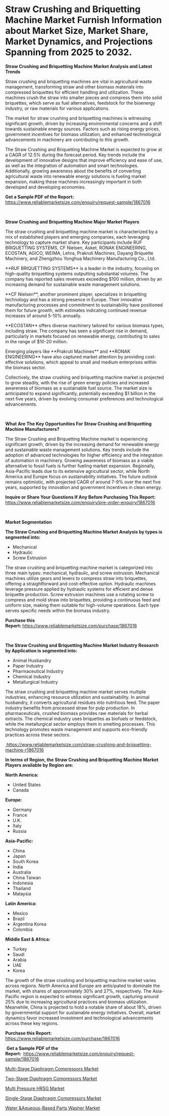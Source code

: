 <p><h1>Straw Crushing and Briquetting Machine Market Furnish Information about Market Size, Market Share, Market Dynamics, and Projections Spanning from 2025 to 2032.</h1></p><p><strong>Straw Crushing and Briquetting Machine Market Analysis and Latest Trends</strong></p>
<p><p>Straw crushing and briquetting machines are vital in agricultural waste management, transforming straw and other biomass materials into compressed briquettes for efficient handling and utilization. These machines crush the straw into smaller pieces and compress them into solid briquettes, which serve as fuel alternatives, feedstock for the bioenergy industry, or raw materials for various applications. </p><p>The market for straw crushing and briquetting machines is witnessing significant growth, driven by increasing environmental concerns and a shift towards sustainable energy sources. Factors such as rising energy prices, government incentives for biomass utilization, and enhanced technological advancements in machinery are contributing to this growth. </p><p>The Straw Crushing and Briquetting Machine Market is expected to grow at a CAGR of 12.5% during the forecast period. Key trends include the development of innovative designs that improve efficiency and ease of use, as well as the integration of automation and smart technologies. Additionally, growing awareness about the benefits of converting agricultural waste into renewable energy solutions is fueling market expansion, making these machines increasingly important in both developed and developing economies.</p></p>
<p><strong>Get a Sample PDF of the Report:&nbsp;</strong> <a href="https://www.reliablemarketsize.com/enquiry/request-sample/1867016?utm_campaign=2041&utm_medium=2&utm_source=Github&utm_content=ia&utm_term=28022025&utm_id=straw-crushing-and-briquetting-machine">https://www.reliablemarketsize.com/enquiry/request-sample/1867016</a></p>
<p>&nbsp;</p>
<p><strong>Straw Crushing and Briquetting Machine Major Market Players</strong></p>
<p><p>The straw crushing and briquetting machine market is characterized by a mix of established players and emerging companies, each leveraging technology to capture market share. Key participants include RUF BRIQUETTING SYSTEMS, CF Nielsen, Asket, RONAK ENGINEERING, ECOSTAN, AGICO, WEIMA, Lehra, Prakruti Machines, Dayang Briquette Machinery, and Zhengzhou Yonghua Machinery Manufacturing Co., Ltd. </p><p>**RUF BRIQUETTING SYSTEMS** is a leader in the industry, focusing on high-quality briquetting systems outputting substantial volumes. The company has reported sales revenues exceeding $100 million, driven by an increasing demand for sustainable waste management solutions. </p><p>**CF Nielsen**, another prominent player, specializes in briquetting technology and has a strong presence in Europe. Their innovative manufacturing processes and commitment to sustainability have positioned them for future growth, with estimates indicating continued revenue increases of around 5-10% annually. </p><p>**ECOSTAN** offers diverse machinery tailored for various biomass types, including straw. The company has seen a significant rise in demand, particularly in markets focused on renewable energy, contributing to sales in the range of $10-20 million. </p><p>Emerging players like **Prakruti Machines** and **RONAK ENGINEERING** have also captured market attention by providing cost-effective solutions, which appeal to small and medium enterprises within the biomass sector. </p><p>Collectively, the straw crushing and briquetting machine market is projected to grow steadily, with the rise of green energy policies and increased awareness of biomass as a sustainable fuel source. The market size is anticipated to expand significantly, potentially exceeding $1 billion in the next five years, driven by evolving consumer preferences and technological advancements.</p></p>
<p>&nbsp;</p>
<p><strong>What Are The Key Opportunities For Straw Crushing and Briquetting Machine Manufacturers?</strong></p>
<p><p>The Straw Crushing and Briquetting Machine market is experiencing significant growth, driven by the increasing demand for renewable energy and sustainable waste management solutions. Key trends include the adoption of advanced technologies for higher efficiency and the integration of automation in machinery. Growing awareness of biomass as a viable alternative to fossil fuels is further fueling market expansion. Regionally, Asia-Pacific leads due to its extensive agricultural sector, while North America and Europe focus on sustainability initiatives. The future outlook remains optimistic, with projected CAGR of around 7-9% over the next five years, supported by innovation and government incentives in clean energy.</p></p>
<p><strong>Inquire or Share Your Questions If Any Before Purchasing This Report:</strong> <a href="https://www.reliablemarketsize.com/enquiry/pre-order-enquiry/1867016?utm_campaign=2041&utm_medium=2&utm_source=Github&utm_content=ia&utm_term=28022025&utm_id=straw-crushing-and-briquetting-machine">https://www.reliablemarketsize.com/enquiry/pre-order-enquiry/1867016</a></p>
<p>&nbsp;</p>
<p><strong>Market Segmentation</strong></p>
<p><strong>The Straw Crushing and Briquetting Machine Market Analysis by types is segmented into:</strong></p>
<p><ul><li>Mechanical</li><li>Hydraulic</li><li>Screw Extrusion</li></ul></p>
<p><p>The straw crushing and briquetting machine market is categorized into three main types: mechanical, hydraulic, and screw extrusion. Mechanical machines utilize gears and levers to compress straw into briquettes, offering a straightforward and cost-effective option. Hydraulic machines leverage pressure applied by hydraulic systems for efficient and dense briquette production. Screw extrusion machines use a rotating screw to compress and mold straw into briquettes, providing a continuous feed and uniform size, making them suitable for high-volume operations. Each type serves specific needs within the biomass industry.</p></p>
<p><strong>Purchase this Report:&nbsp;</strong><a href="https://www.reliablemarketsize.com/purchase/1867016?utm_campaign=2041&utm_medium=2&utm_source=Github&utm_content=ia&utm_term=28022025&utm_id=straw-crushing-and-briquetting-machine">https://www.reliablemarketsize.com/purchase/1867016</a></p>
<p>&nbsp;</p>
<p><strong>The Straw Crushing and Briquetting Machine Market Industry Research by Application is segmented into:</strong></p>
<p><ul><li>Animal Husbandry</li><li>Paper Industry</li><li>Pharmaceutical Industry</li><li>Chemical Industry</li><li>Metallurgical Industry</li></ul></p>
<p><p>The straw crushing and briquetting machine market serves multiple industries, enhancing resource utilization and sustainability. In animal husbandry, it converts agricultural residues into nutritious feed. The paper industry benefits from processed straw for pulp production. In pharmaceuticals, crushed biomass provides raw materials for herbal extracts. The chemical industry uses briquettes as biofuels or feedstock, while the metallurgical sector employs them in smelting processes. This technology promotes waste management and supports eco-friendly practices across these sectors.</p></p>
<p><a href="https://www.reliablemarketsize.com/straw-crushing-and-briquetting-machine-r1867016?utm_campaign=2041&utm_medium=2&utm_source=Github&utm_content=ia&utm_term=28022025&utm_id=straw-crushing-and-briquetting-machine">&nbsp;https://www.reliablemarketsize.com/straw-crushing-and-briquetting-machine-r1867016</a></p>
<p><strong>In terms of Region, the Straw Crushing and Briquetting Machine Market Players available by Region are:</strong></p>
<p>
    <p> <strong> North America: </strong>
        <ul>
            <li>United States</li>
            <li>Canada</li>
        </ul>
        </p> 
    <p> <strong> Europe: </strong>
        <ul>
            <li>Germany</li>
            <li>France</li>
            <li>U.K.</li>
            <li>Italy</li>
            <li>Russia</li>
        </ul>
        </p> 
    <p> <strong> Asia-Pacific: </strong>
        <ul>
            <li>China</li>
            <li>Japan</li>
            <li>South Korea</li>
            <li>India</li>
            <li>Australia</li>
            <li>China Taiwan</li>
            <li>Indonesia</li>
            <li>Thailand</li>
            <li>Malaysia</li>
        </ul>
        </p> 
    <p> <strong> Latin America: </strong>
        <ul>
            <li>Mexico</li>
            <li>Brazil</li>
            <li>Argentina Korea</li>
            <li>Colombia</li>
        </ul>
        </p> 
    <p> <strong> Middle East & Africa: </strong>
        <ul>
            <li>Turkey</li>
            <li>Saudi</li>
            <li>Arabia</li>
            <li>UAE</li>
            <li>Korea</li>
        </ul>
    </p>
    </p>
<p><p>The growth of the straw crushing and briquetting machine market varies across regions. North America and Europe are anticipated to dominate the market, with shares of approximately 30% and 27%, respectively. The Asia-Pacific region is expected to witness significant growth, capturing around 25% due to increasing agricultural practices and biomass utilization. Meanwhile, China is projected to hold a notable share of about 18%, driven by governmental support for sustainable energy initiatives. Overall, market dynamics favor increased investment and technological advancements across these key regions.</p></p>
<p><strong>Purchase this Report: </strong><a href="https://www.reliablemarketsize.com/purchase/1867016?utm_campaign=2041&utm_medium=2&utm_source=Github&utm_content=ia&utm_term=28022025&utm_id=straw-crushing-and-briquetting-machine">https://www.reliablemarketsize.com/purchase/1867016</a></p>
<p>&nbsp;<strong>Get a Sample PDF of the Report:&nbsp;&nbsp;</strong><a href="https://www.reliablemarketsize.com/enquiry/request-sample/1867016?utm_campaign=2041&utm_medium=2&utm_source=Github&utm_content=ia&utm_term=28022025&utm_id=straw-crushing-and-briquetting-machine">https://www.reliablemarketsize.com/enquiry/request-sample/1867016</a></p>
<p><strong></strong></p>
<p><p><a href="https://github.com/amoakuolaopa/Market-Research-Report-List-1/blob/main/multi-stage-diaphragm-compressors-market.md?utm_campaign=2041&utm_medium=2&utm_source=Github&utm_content=ia&utm_term=28022025&utm_id=straw-crushing-and-briquetting-machine">Multi-Stage Diaphragm Compressors Market</a></p><p><a href="https://github.com/aidelndasse/Market-Research-Report-List-1/blob/main/two-stage-diaphragm-compressors-market.md?utm_campaign=2041&utm_medium=2&utm_source=Github&utm_content=ia&utm_term=28022025&utm_id=straw-crushing-and-briquetting-machine">Two-Stage Diaphragm Compressors Market</a></p><p><a href="https://github.com/ivvrgibi/Market-Research-Report-List-1/blob/main/multi-pressure-hrsg-market.md?utm_campaign=2041&utm_medium=2&utm_source=Github&utm_content=ia&utm_term=28022025&utm_id=straw-crushing-and-briquetting-machine">Multi Pressure HRSG Market</a></p><p><a href="https://github.com/tszkintruca/Market-Research-Report-List-1/blob/main/single-stage-diaphragm-compressors-market.md?utm_campaign=2041&utm_medium=2&utm_source=Github&utm_content=ia&utm_term=28022025&utm_id=straw-crushing-and-briquetting-machine">Single-Stage Diaphragm Compressors Market</a></p><p><a href="https://github.com/abuugjetaj/Market-Research-Report-List-1/blob/main/water-aqueous-based-parts-washer-market.md?utm_campaign=2041&utm_medium=2&utm_source=Github&utm_content=ia&utm_term=28022025&utm_id=straw-crushing-and-briquetting-machine">Water &Aqueous-Based Parts Washer Market</a></p></p>